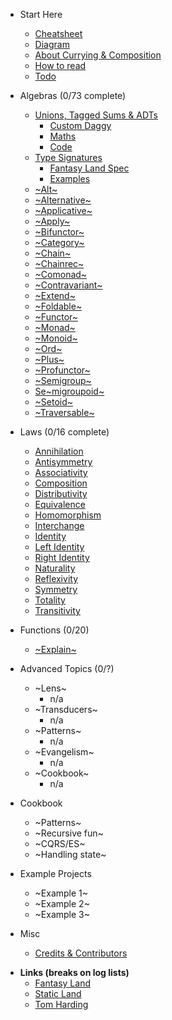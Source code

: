 * Start Here
  * [Cheatsheet](start-here/cheatsheet.md)
  * [Diagram](start-here/diagram.md)
  * [About Currying & Composition](start-here/currying-composition.md)
  * [How to read](start-here/how-to-read.md)
  * [Todo](start-here/todo.md)

* Algebras (0/73 complete)
  * [Unions, Tagged Sums & ADTs](foundational/adts/explain.md)
    * [Custom Daggy](foundational/adts/custom-daggy.md)
    * [Maths](foundational/adts/maths.md)
    * [Code](foundational/adts/code.md)
  * [Type Signatures](foundational/type-signatures/explain.md)
    * [Fantasy Land Spec](foundational/type-signatures/fantasy-land.md)
    * [Examples](foundational/type-signatures/examples.md)
  * [~Alt~](foundational/alt/explain.md)
    <!-- * [Code](foundational/alt/code.md) -->
  * [~Alternative~](foundational/alternative/explain.md)
    <!-- * [Code](foundational/alternative/code.md) -->
  * [~Applicative~](foundational/applicative/explain.md)
    <!-- * [Code](foundational/applicative/code.md) -->
  * [~Apply~](foundational/apply/explain.md)
    <!-- * [Code](foundational/apply/code.md) -->
  * [~Bifunctor~](foundational/bifunctor/explain.md)
    <!-- * [Code](foundational/bifunctor/code.md) -->
  * [~Category~](foundational/category/explain.md)
    <!-- * [Code](foundational/category/code.md) -->
  * [~Chain~](foundational/chain/explain.md)
    <!-- * [Code](foundational/chain/code.md) -->
  * [~Chainrec~](foundational/chainrec/explain.md)
    <!-- * [Code](foundational/chainrec/code.md) -->
  * [~Comonad~](foundational/comonad/explain.md)
    <!-- * [Code](foundational/comonad/code.md) -->
  * [~Contravariant~](foundational/contravariant/explain.md)
    <!-- * [Code](foundational/contravariant/code.md) -->
  * [~Extend~](foundational/extend/explain.md)
    <!-- * [Code](foundational/extend/code.md) -->
  * [~Foldable~](foundational/foldable/explain.md)
    <!-- * [Code](foundational/foldable/code.md) -->
  * [~Functor~](foundational/functor/explain.md)
    <!-- * [Code](foundational/functor/code.md) -->
  * [~Monad~](foundational/monad/explain.md)
    <!-- * [Code](foundational/monad/code.md) -->
  * [~Monoid~](foundational/monoid/explain.md)
    <!-- * [Code](foundational/monoid/code.md) -->
  * [~Ord~](foundational/ord/explain.md)
    <!-- * [Code](foundational/ord/code.md) -->
  * [~Plus~](foundational/plus/explain.md)
    <!-- * [Code](foundational/plus/code.md) -->
  * [~Profunctor~](foundational/profunctor/explain.md)
    <!-- * [Code](foundational/profunctor/code.md) -->
  * [~Semigroup~](foundational/semigroup/explain.md)
    <!-- * [Code](foundational/semigroup/code.md) -->
  * [Se~migroupoid~](foundational/semigroupoid/explain.md)
      <!-- * [Code](foundational/semigroupoid/code.md) -->
  * [~Setoid~](foundational/setoid/explain.md)
    <!-- * [Code](foundational/setoid/code.md) -->
  * [~Traversable~](foundational/traversable/explain.md)
    <!-- * [Code](foundational/traversable/code.md) -->

* Laws (0/16 complete)
  * [Annihilation](laws/annihilation.md)
  * [Antisymmetry](laws/antisymmetry.md)
  * [Associativity](laws/associativity.md)
  * [Composition](laws/composition.md)
  * [Distributivity](laws/distributivity.md)
  * [Equivalence](laws/equivalence.md)
  * [Homomorphism](laws/homomorphism.md)
  * [Interchange](laws/interchange.md)
  * [Identity](laws/identity.md)
  * [Left Identity](laws/left-identity.md)
  * [Right Identity](laws/right-identity.md)
  * [Naturality](laws/naturality.md)
  * [Reflexivity](laws/reflexivity.md)
  * [Symmetry](laws/symmetry.md)
  * [Totality](laws/totality.md)
  * [Transitivity](laws/transitivity.md)

* Functions (0/20)
  * [~Explain~](functions/todo.md)

* Advanced Topics (0/?)
  * ~Lens~
    * n/a
  * ~Transducers~
    * n/a
  * ~Patterns~
    * n/a
  * ~Evangelism~
    * n/a
  * ~Cookbook~
    * n/a

* Cookbook
  * ~Patterns~
  * ~Recursive fun~
  * ~CQRS/ES~
  * ~Handling state~

* Example Projects
  * ~Example 1~
  * ~Example 2~
  * ~Example 3~

* Misc
  * [Credits & Contributors](misc/credits-and-contributors.md)

<div class="misc-links">

- **Links (breaks on log lists)**
  - [Fantasy Land](https://github.com/fantasyland/fantasy-land ':target=_blank')
  - [Static Land](https://github.com/fantasyland/static-land ':target=_blank')
  - [Tom Harding](http://tomharding.me ':target=_blank')

<div>
